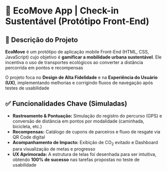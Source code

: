# 🚀 EcoMove App | Check-in Sustentável (Protótipo Front-End)

## 🌳 Descrição do Projeto
**EcoMove** é um protótipo de aplicação mobile Front-End (HTML, CSS, JavaScript) cujo objetivo é **gamificar a mobilidade urbana sustentável**. Ele incentiva o uso de transportes ecológicos ao converter a distância percorrida em pontos e recompensas

O projeto foca no **Design de Alta Fidelidade** e na **Experiência do Usuário (UX)**, implementando melhorias e corrigindo fluxos de navegação após testes de usabilidade

## ✅ Funcionalidades Chave (Simuladas)

* **Rastreamento & Pontuação:** Simulação do registro do percurso (GPS) e conversão de distância em pontos por modalidade (caminhada, bicicleta, etc.)
* **Recompensas:** Catálogo de cupons de parceiros e fluxo de resgate via QR Code digital
* **Acompanhamento de Impacto:** Exibição de $\text{CO}_2$ evitado e Dashboard para visualização de metas e progresso
* **UX Aprimorada:** A estrutura de telas foi desenhada para ser intuitiva, obtendo **100% de sucesso** nas tarefas propostas no teste de usabilidade


